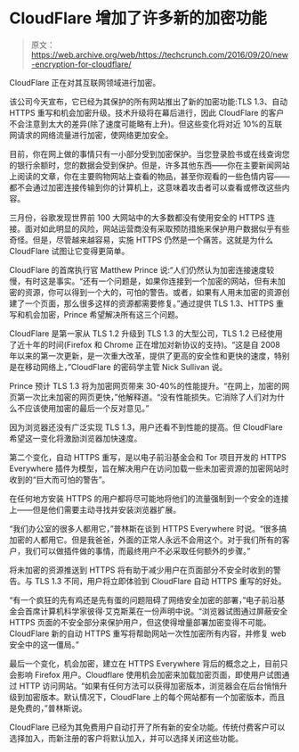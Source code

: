# CloudFlare 增加了许多新的加密功能

> 原文：<https://web.archive.org/web/https://techcrunch.com/2016/09/20/new-encryption-for-cloudflare/>

CloudFlare 正在对其互联网领域进行加密。

该公司今天宣布，它已经为其保护的所有网站推出了新的加密功能:TLS 1.3、自动 HTTPS 重写和机会加密升级。技术升级将在幕后进行，因此 CloudFlare 的客户不会注意到太大的差异(除了速度可能略有上升)。但这些变化将对近 10%的互联网请求的网络流量进行加密，使网络更加安全。

目前，你在网上做的事情只有一小部分受到加密保护。当您登录脸书或在线查询您的银行余额时，您的数据会受到保护。但是，许多其他东西——你在主要新闻网站上阅读的文章，你在主要购物网站上查看的物品，甚至你观看的一些色情内容——都不会通过加密连接传输到你的计算机上，这意味着攻击者可以查看或修改这些内容。

三月份，谷歌发现世界前 100 大网站中的大多数都没有使用安全的 HTTPS 连接。面对如此明显的风险，网站运营商没有采取预防措施来保护用户数据似乎有些奇怪。但是，尽管越来越容易，实施 HTTPS 仍然是一个痛苦。这就是为什么 CloudFlare 试图让它变得更简单。

CloudFlare 的首席执行官 Matthew Prince 说:“人们仍然认为加密连接速度较慢，有时这是事实。“还有一个问题是，如果你连接到一个加密的网站，但有未加密的资源，你可以得到一个大的，可怕的警告。或者，如果有人用未加密的资源创建了一个页面，那么很多这样的资源都需要修复。”通过提供 TLS 1.3、HTTPS 重写和机会加密，Prince 希望解决所有这三个问题。

CloudFlare 是第一家从 TLS 1.2 升级到 TLS 1.3 的大型公司，TLS 1.2 已经使用了近十年的时间(Firefox 和 Chrome 正在增加对新协议的支持)。“这是自 2008 年以来的第一次更新，是一次重大改革，提供了更高的安全性和更快的速度，特别是在移动网络上，”CloudFlare 的密码学主管 Nick Sullivan 说。

Prince 预计 TLS 1.3 将为加密网页带来 30-40%的性能提升。“在网上，加密的网页第一次比未加密的网页更快，”他解释道。“没有性能损失。它消除了人们对为什么不应该使用加密的最后一个反对意见。”

因为浏览器还没有广泛实现 TLS 1.3，用户还看不到性能的提高。但 CloudFlare 希望这一变化将激励浏览器加快速度。

第二个变化，自动 HTTPS 重写，是以电子前沿基金会和 Tor 项目开发的 HTTPS Everywhere 插件为模型，旨在解决用户在访问加载一些未加密资源的加密网站时收到的“巨大而可怕的警告”。

在任何地方安装 HTTPS 的用户都将尽可能地将他们的流量强制到一个安全的连接上——但是他们需要主动寻找并安装浏览器扩展。

“我们办公室的很多人都用它，”普林斯在谈到 HTTPS Everywhere 时说。“很多搞加密的人都用它。但是我爸爸，外面的正常人永远不会用这个。对于我们所有的客户，我们可以做插件做的事情，而最终用户不必采取任何额外的步骤。”

将未加密的资源推送到 HTTPS 将有助于减少用户在页面部分不安全时收到的警告。与 TLS 1.3 不同，用户将立即体验到 CloudFlare 自动 HTTPS 重写的好处。

“有一个疯狂的先有鸡还是先有蛋的问题阻碍了网络安全加密的部署，”电子前沿基金会首席计算机科学家彼得·艾克斯莱在一份声明中说。“浏览器试图通过屏蔽安全 HTTPS 页面的不安全部分来保护用户，但这使得增量部署加密变得不可能。CloudFlare 新的自动 HTTPS 重写将帮助网站一次性加密所有内容，并修复 web 安全中的这一僵局。”

最后一个变化，机会加密，建立在 HTTPS Everywhere 背后的概念之上，目前只会影响 Firefox 用户。Cloudflare 使用机会加密来加载加密页面，即使用户试图通过 HTTP 访问网站。“如果有任何方法可以获得加密版本，浏览器会在后台悄悄升级到加密版本。默认情况下，CloudFlare 上的每个网站都有一个加密版本，而且是免费的，”普林斯说。

CloudFlare 已经为其免费用户自动打开了所有新的安全功能。传统付费客户可以选择加入，而新注册的客户将默认加入，并可以选择关闭这些功能。